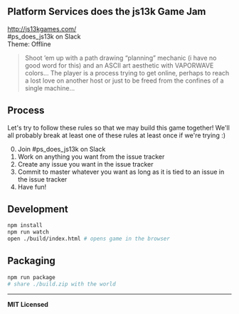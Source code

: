 ## Platform Services does the js13k Game Jam
http://js13kgames.com/      
#ps_does_js13k on Slack       
Theme: Offline      

> Shoot ’em up with a path drawing “planning” mechanic (i have no good word for this) and an ASCII art aesthetic with VAPORWAVE colors… The player is a process trying to get online, perhaps to reach a lost love on another host or just to be freed from the confines of a single machine…

## Process
Let's try to follow these rules so that we may build this game together! We'll all probably break at least one of these rules at least once if we're trying :)

0. Join #ps_does_js13k on Slack
1. Work on anything you want from the issue tracker
2. Create any issue you want in the issue tracker
3. Commit to master whatever you want as long as it is tied to an issue in the issue tracker
4. Have fun!

## Development

```bash
npm install
npm run watch
open ./build/index.html # opens game in the browser
```

## Packaging

```bash
npm run package
# share ./build.zip with the world 
```

---

**MIT Licensed**
